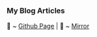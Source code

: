 
### My Blog Articles
🔖 ~ [Github Page](https://islu.github.io/blog/) | 💬 ~ [Mirror](https://mirror.xyz/0x7927101c47CA237EBd2Ca821B261a68371137D21)

<!--
**islu/islu** is a ✨ _special_ ✨ repository because its `README.md` (this file) appears on your GitHub profile.

Here are some ideas to get you started:

- 🔭 I’m currently working on ...
- 🌱 I’m currently learning ...
- 👯 I’m looking to collaborate on ...
- 🤔 I’m looking for help with ...
- 💬 Ask me about ...
- 📫 How to reach me: ...
- 😄 Pronouns: ...
- ⚡ Fun fact: ...
-->
